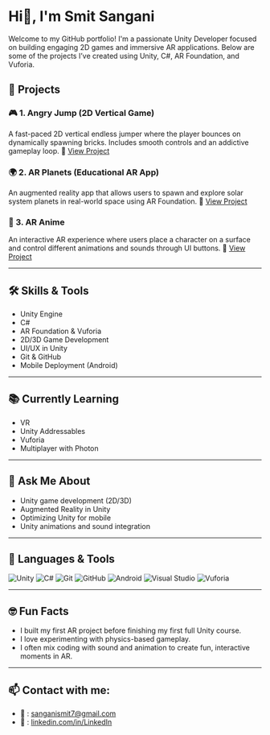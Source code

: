 #          Hi👋, I'm Smit Sangani

Welcome to my GitHub portfolio! I'm a passionate Unity Developer focused on building engaging 2D games and immersive AR applications. Below are some of the projects I’ve created using Unity, C#, AR Foundation, and Vuforia.

## 🚀 Projects

### 🎮 1. Angry Jump (2D Vertical Game)
A fast-paced 2D vertical endless jumper where the player bounces on dynamically spawning bricks. Includes smooth controls and an addictive gameplay loop.
🔗 [View Project](https://github.com/Smit2436/Angry-Jump-)

### 🌍 2. AR Planets (Educational AR App)
An augmented reality app that allows users to spawn and explore solar system planets in real-world space using AR Foundation.
🔗 [View Project](https://github.com/Smit2436/AR-planets)

### 🧍 3. AR Anime
An interactive AR experience where users place a character on a surface and control different animations and sounds through UI buttons.
🔗 [View Project](https://github.com/Smit2436/AR-Anime)

---

## 🛠 Skills & Tools
- Unity Engine
- C#
- AR Foundation & Vuforia
- 2D/3D Game Development
- UI/UX in Unity
- Git & GitHub
- Mobile Deployment (Android)

---

## 📚 Currently Learning
- VR
- Unity Addressables
- Vuforia
- Multiplayer with Photon 

---

## 💬 Ask Me About
- Unity game development (2D/3D)
- Augmented Reality in Unity
- Optimizing Unity for mobile
- Unity animations and sound integration

---

## 🧰 Languages & Tools
![Unity](https://img.shields.io/badge/-Unity-000?style=flat&logo=unity)
![C#](https://img.shields.io/badge/-C%23-239120?style=flat&logo=c-sharp&logoColor=white)
![Git](https://img.shields.io/badge/-Git-F05032?style=flat&logo=git&logoColor=white)
![GitHub](https://img.shields.io/badge/-GitHub-181717?style=flat&logo=github)
![Android](https://img.shields.io/badge/-Android-3DDC84?style=flat&logo=android&logoColor=white)
![Visual Studio](https://img.shields.io/badge/-Visual%20Studio-5C2D91?style=flat&logo=visual-studio&logoColor=white)
![Vuforia](https://img.shields.io/badge/-Vuforia-3776AB?style=flat)

---

## 🤓 Fun Facts
- I built my first AR project before finishing my first full Unity course.
- I love experimenting with physics-based gameplay.
- I often mix coding with sound and animation to create fun, interactive moments in AR.

---


## 📫 Contact with me:
- 📧 : [sanganismit7@gmail.com](sanganismit7@gmail.com)  
- 💼 : [linkedin.com/in/LinkedIn](https://www.linkedin.com/in/smit-sangani-370260255/)  

